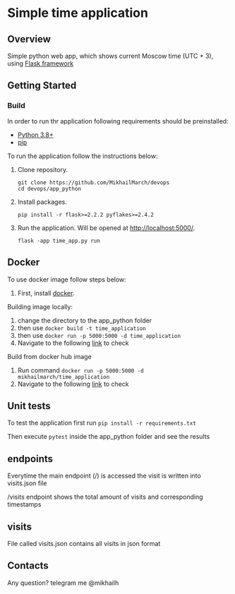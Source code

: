 # Simple time application

## Overview

 Simple python web app, which shows current Moscow time (UTC + 3), using [Flask framework](https://flask.palletsprojects.com/en/2.2.x/quickstart/)

 ## Getting Started
 ### Build
 In order to run thr application following requirements should be preinstalled: 
 * [Python 3.8+](https://www.python.org/downloads/)
 * [pip](https://pip.pypa.io/en/stable/installation/)

 To run the application follow the instructions below:
 1. Clone repository.
     ```
     git clone https://github.com/MikhailMarch/devops
     cd devops/app_python
     ```
 2. Install packages.
     ```
     pip install -r flask>=2.2.2 pyflakes>=2.4.2 
     ```
 3. Run the application. Will be opened at [http://localhost:5000/](http://localhost:5000/).
     ```
     flask -app time_app.py run
     ```

## Docker
To use docker image follow steps below:
 1)  First, install [docker](https://docs.docker.com/engine/install/).

Building image locally:
 1) change the directory to the app_python folder
 2) then use `docker build -t time_application`
 3) then use `docker run -p 5000:5000 -d time_application`
 4) Navigate to the following [link](127.0.0.1:5000) to check

Build from docker hub image
 1) Run command `docker run -p 5000:5000 -d mikhailmarch/time_application`
 2) Navigate to the following [link](127.0.0.1:5000) to check

## Unit tests

To test the application first run `pip install -r requirements.txt`

Then execute `pytest` inside the app_python folder and see the results

## endpoints

Everytime the main endpoint (/) is accessed the visit is written into visits.json file  

/visits endpoint shows the total amount of visits and corresponding timestamps

## visits

File called visits.json contains all visits in json format 

## Contacts
Any question? telegram me @mikhailh